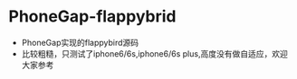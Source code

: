 # PhoneGap-flappybrid
* PhoneGap实现的flappybird源码
* 比较粗糙，只测试了iphone6/6s,iphone6/6s plus,高度没有做自适应，欢迎大家参考